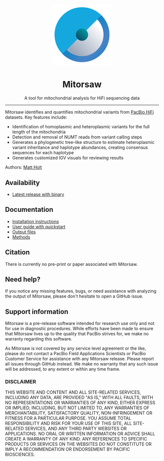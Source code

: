 
<h1 align="center"><img width="200px" src="images/logo_mitorsaw.svg"/></h1>

<h1 align="center">Mitorsaw</h1>

<p align="center">A tool for mitochondrial analysis for HiFi sequencing data</p>

***

Mitorsaw identifies and quantifies mitochondrial variants from [PacBio HiFi](https://www.pacb.com/technology/hifi-sequencing/) datasets.
Key features include:

* Identification of homoplasmic and heteroplasmic variants for the full length of the mitochondria
* Detection and removal of NUMT reads from variant calling steps
* Generates a phylogenetic tree-like structure to estimate heteroplasmic variant inheritance and haplotype abundances, creating consensus sequences for each haplotype
* Generates customized IGV visuals for reviewing results

Authors: [Matt Holt](https://github.com/holtjma)

## Availability
* [Latest release with binary](https://github.com/PacificBiosciences/mitorsaw/releases/latest)

## Documentation
* [Installation instructions](docs/install.md)
* [User guide with quickstart](docs/user_guide.md)
* [Output files](docs/user_guide.md#output-files)
* [Methods](docs/methods.md)

## Citation
There is currently no pre-print or paper associated with Mitorsaw.

## Need help?
If you notice any missing features, bugs, or need assistance with analyzing the output of Mitorsaw, 
please don't hesitate to open a GitHub issue.

## Support information
Mitorsaw is a pre-release software intended for research use only and not for use in diagnostic procedures. 
While efforts have been made to ensure that Mitorsaw lives up to the quality that PacBio strives for, we make no warranty regarding this software.

As Mitorsaw is not covered by any service level agreement or the like, please do not contact a PacBio Field Applications Scientists or PacBio Customer Service for assistance with any Mitorsaw release. 
Please report all issues through GitHub instead. 
We make no warranty that any such issue will be addressed, to any extent or within any time frame.

### DISCLAIMER
THIS WEBSITE AND CONTENT AND ALL SITE-RELATED SERVICES, INCLUDING ANY DATA, ARE PROVIDED "AS IS," WITH ALL FAULTS, WITH NO REPRESENTATIONS OR WARRANTIES OF ANY KIND, EITHER EXPRESS OR IMPLIED, INCLUDING, BUT NOT LIMITED TO, ANY WARRANTIES OF MERCHANTABILITY, SATISFACTORY QUALITY, NON-INFRINGEMENT OR FITNESS FOR A PARTICULAR PURPOSE. YOU ASSUME TOTAL RESPONSIBILITY AND RISK FOR YOUR USE OF THIS SITE, ALL SITE-RELATED SERVICES, AND ANY THIRD PARTY WEBSITES OR APPLICATIONS. NO ORAL OR WRITTEN INFORMATION OR ADVICE SHALL CREATE A WARRANTY OF ANY KIND. ANY REFERENCES TO SPECIFIC PRODUCTS OR SERVICES ON THE WEBSITES DO NOT CONSTITUTE OR IMPLY A RECOMMENDATION OR ENDORSEMENT BY PACIFIC BIOSCIENCES.
